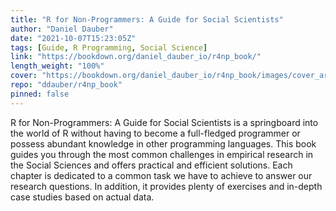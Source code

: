 ```yaml
---
title: "R for Non-Programmers: A Guide for Social Scientists"
author: "Daniel Dauber"
date: "2021-10-07T15:23:05Z"
tags: [Guide, R Programming, Social Science]
link: "https://bookdown.org/daniel_dauber_io/r4np_book/"
length_weight: "100%"
cover: "https://bookdown.org/daniel_dauber_io/r4np_book/images/cover_art_icons/cover_art_book.png"
repo: "ddauber/r4np_book"
pinned: false
---
```


R for Non-Programmers: A Guide for Social Scientists is a springboard into the world of R without having to become a full-fledged programmer or possess abundant knowledge in other programming languages. This book guides you through the most common challenges in empirical research in the Social Sciences and offers practical and efficient solutions. Each chapter is dedicated to a common task we have to achieve to answer our research questions. In addition, it provides plenty of exercises and in-depth case studies based on actual data.
